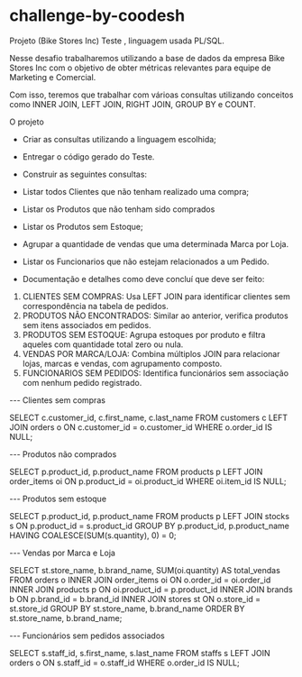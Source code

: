 # challenge-by-coodesh
Projeto (Bike Stores Inc) Teste , linguagem usada PL/SQL.

Nesse desafio trabalharemos utilizando a base de dados da empresa Bike Stores Inc com o objetivo de obter métricas relevantes para equipe de Marketing e Comercial.

Com isso, teremos que trabalhar com várioas consultas utilizando conceitos como INNER JOIN, LEFT JOIN, RIGHT JOIN, GROUP BY e COUNT.

O projeto

- Criar as consultas utilizando a linguagem escolhida;
- Entregar o código gerado do Teste.
  
- Construir as seguintes consultas:

- Listar todos Clientes que não tenham realizado uma compra;
- Listar os Produtos que não tenham sido comprados
- Listar os Produtos sem Estoque;
- Agrupar a quantidade de vendas que uma determinada Marca por Loja. 
- Listar os Funcionarios que não estejam relacionados a um Pedido.

- Documentação e detalhes como deve concluí que deve ser feito:

1. CLIENTES SEM COMPRAS: Usa LEFT JOIN para identificar clientes sem correspondência na tabela de pedidos.
2. PRODUTOS NÃO ENCONTRADOS: Similar ao anterior, verifica produtos sem itens associados em pedidos.
3. PRODUTOS SEM ESTOQUE: Agrupa estoques por produto e filtra aqueles com quantidade total zero ou nula.
4. VENDAS POR MARCA/LOJA: Combina múltiplos JOIN para relacionar lojas, marcas e vendas, com agrupamento composto.
5. FUNCIONARIOS SEM PEDIDOS: Identifica funcionários sem associação com nenhum pedido registrado.


--- Clientes sem compras

SELECT c.customer_id, c.first_name, c.last_name
FROM customers c
LEFT JOIN orders o ON c.customer_id = o.customer_id
WHERE o.order_id IS NULL;

--- Produtos não comprados

SELECT p.product_id, p.product_name
FROM products p
LEFT JOIN order_items oi ON p.product_id = oi.product_id
WHERE oi.item_id IS NULL;

--- Produtos sem estoque

SELECT p.product_id, p.product_name
FROM products p
LEFT JOIN stocks s ON p.product_id = s.product_id
GROUP BY p.product_id, p.product_name
HAVING COALESCE(SUM(s.quantity), 0) = 0;

--- Vendas por Marca e Loja

SELECT 
    st.store_name,
    b.brand_name,
    SUM(oi.quantity) AS total_vendas
FROM orders o
INNER JOIN order_items oi ON o.order_id = oi.order_id
INNER JOIN products p ON oi.product_id = p.product_id
INNER JOIN brands b ON p.brand_id = b.brand_id
INNER JOIN stores st ON o.store_id = st.store_id
GROUP BY st.store_name, b.brand_name
ORDER BY st.store_name, b.brand_name;

--- Funcionários sem pedidos associados

SELECT s.staff_id, s.first_name, s.last_name
FROM staffs s
LEFT JOIN orders o ON s.staff_id = o.staff_id
WHERE o.order_id IS NULL;
